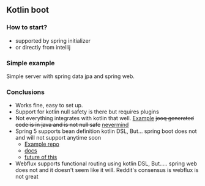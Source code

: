 ## Kotlin boot


### How to start? 
- supported by spring initializer
- or directly from intellij

### Simple example

Simple server with spring data jpa and spring web. 


### Conclusions
- Works fine, easy to set up.  
- Support for kotlin null safety is there but requires plugins
- Not everything integrates with kotlin that well. [Example](https://github.com/bastman/spring-kotlin-jooq) ~~jooq generated code is in java and is not null safe~~ [nevermind](https://www.jooq.org/doc/latest/manual/code-generation/kotlingenerator/)  
- Spring 5 supports bean definition kotlin DSL, But... spring boot does not and will not support anytime soon
    - [Example repo](https://github.com/sdeleuze/spring-kotlin-functional/blob/master/src/main/kotlin/functional/Beans.kt)
    - [docs](https://docs.spring.io/spring-framework/docs/5.0.0.RELEASE/spring-framework-reference/kotlin.html#bean-definition-dsl)
    - [future of this](https://github.com/spring-projects-experimental/spring-fu)
- Webflux supports functional routing using kotlin DSL, But..... spring web does not and it doesn't seem like it will. Reddit's consensus is webflux is not great
